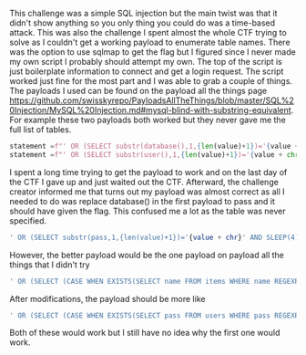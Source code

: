This challenge was a simple SQL injection but the main twist was that it didn't show anything so you only thing you could do was a time-based attack. This was also the challenge I spent almost the whole CTF trying to solve as I couldn't get a working payload to enumerate table names. 
There was the option to use sqlmap to get the flag but I figured since I never made my own script I probably should attempt my own.
The top of the script is just boilerplate information to connect and get a login request. The script worked just fine for the most part and I was able to grab a couple of things. The payloads I used can be found on the payload all the things page https://github.com/swisskyrepo/PayloadsAllTheThings/blob/master/SQL%20Injection/MySQL%20Injection.md#mysql-blind-with-substring-equivalent. 
For example these two payloads both worked but they never gave me the full list of tables. 
```python
statement =f"' OR (SELECT substr(database(),1,{len(value)+1})='{value + chr}' AND SLEEP(4))"
statement =f"' OR (SELECT substr(user(),1,{len(value)+1})='{value + chr}' AND SLEEP(4))"
```

I spent a long time trying to get the payload to work and on the last day of the CTF I gave up and just waited out the CTF. Afterward, the challenge creator informed me that turns out my payload was almost correct as all I needed to do was replace database() in the first payload to pass and it should have given the flag. This confused me a lot as the table was never specified. 
```sql
' OR (SELECT substr(pass,1,{len(value)+1})='{value + chr}' AND SLEEP(4))"
```


However, the better payload would be the one payload on payload all the things that I didn't try
```SQL
' OR (SELECT (CASE WHEN EXISTS(SELECT name FROM items WHERE name REGEXP "^a.*") THEN SLEEP(3) ELSE 1 END)); -- -
```

After modifications, the payload should be more like 
```SQL 
' OR (SELECT (CASE WHEN EXISTS(SELECT pass FROM users WHERE pass REGEXP "^a.*") THEN SLEEP(3) ELSE 1 END)); -- -
```

Both of these would work but I still have no idea why the first one would work. 
